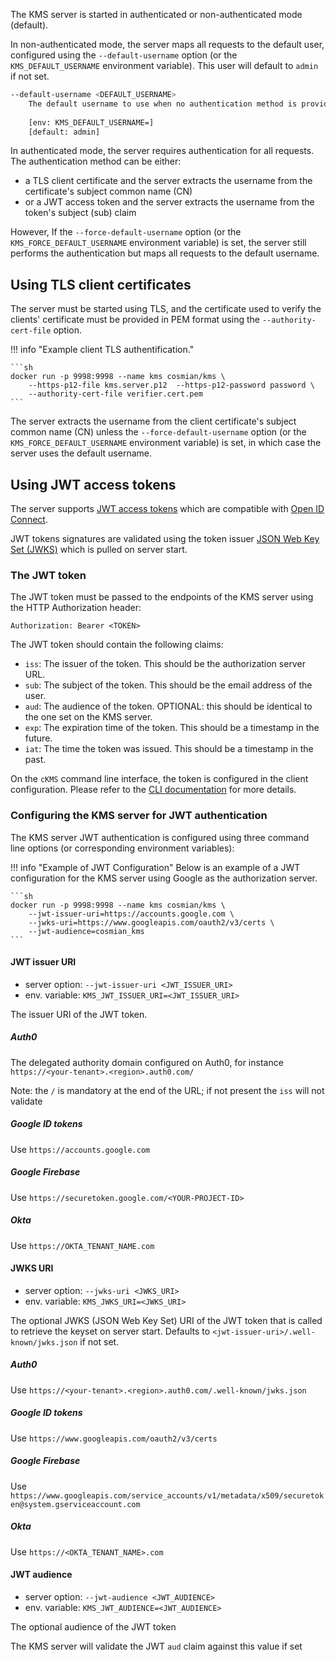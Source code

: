 
The KMS server is started in authenticated or non-authenticated mode (default).


In non-authenticated mode, the server maps all requests to the default user, configured using the `--default-username` option (or the `KMS_DEFAULT_USERNAME` environment variable). This user will default to `admin` if not set.

```sh
--default-username <DEFAULT_USERNAME>
    The default username to use when no authentication method is provided
    
    [env: KMS_DEFAULT_USERNAME=]
    [default: admin]
```


In authenticated mode, the server requires authentication for all requests. The authentication method can be either:

 - a TLS client certificate and the server extracts the username from the certificate's subject common name (CN)
 - or a JWT access token and the server extracts the username from the token's subject (sub) claim

 However, If the `--force-default-username` option (or the `KMS_FORCE_DEFAULT_USERNAME` environment variable) is set, the server still performs the authentication but maps all requests to the default username.


## Using TLS client certificates

The server must be started using TLS, and the certificate used to verify the clients' certificate must be provided in PEM format using the `--authority-cert-file` option.

!!! info "Example client TLS authentification."

    ```sh
    docker run -p 9998:9998 --name kms cosmian/kms \
        --https-p12-file kms.server.p12  --https-p12-password password \
        --authority-cert-file verifier.cert.pem
    ```

The server extracts the username from the client certificate's subject common name (CN) unless the `--force-default-username` option (or the `KMS_FORCE_DEFAULT_USERNAME` environment variable) is set, in which case the server uses the default username.


## Using JWT access tokens

The server supports  [JWT access tokens](https://jwt.io/) which are compatible with [Open ID Connect](https://openid.net/connect/).

JWT tokens signatures are validated using the token issuer [JSON Web Key Set (JWKS)](https://datatracker.ietf.org/doc/html/rfc7517.) which is pulled on server start.




### The JWT token

The JWT token must be passed to the endpoints of the KMS server using the HTTP Authorization header:

```
Authorization: Bearer <TOKEN>
```

The JWT token should contain the following claims:

- `iss`: The issuer of the token. This should be the authorization server URL.
- `sub`: The subject of the token. This should be the email address of the user.
- `aud`: The audience of the token. OPTIONAL: this should be identical to the one set on the KMS server.
- `exp`: The expiration time of the token. This should be a timestamp in the future.
- `iat`: The time the token was issued. This should be a timestamp in the past.


On the `cKMS` command line interface, the token is configured in the client configuration. Please refer to the [CLI documentation](cli/cli.md) for more details.

### Configuring the KMS server for JWT authentication

The KMS server JWT authentication is configured using three command line options (or corresponding environment variables):

!!! info "Example of JWT Configuration"
    Below is an example of a JWT configuration for the KMS server using Google as the authorization server.

    ```sh
    docker run -p 9998:9998 --name kms cosmian/kms \
        --jwt-issuer-uri=https://accounts.google.com \
        --jwks-uri=https://www.googleapis.com/oauth2/v3/certs \
        --jwt-audience=cosmian_kms
    ```


#### JWT issuer URI

 - server option: `--jwt-issuer-uri <JWT_ISSUER_URI>`
 - env. variable: `KMS_JWT_ISSUER_URI=<JWT_ISSUER_URI>`

 The issuer URI of the JWT token.

##### Auth0    
The delegated authority domain configured on Auth0, for instance `https://<your-tenant>.<region>.auth0.com/`

Note: the `/` is mandatory at the end of the URL; if not present the `iss` will not validate

##### Google ID tokens
Use `https://accounts.google.com`

##### Google Firebase
Use `https://securetoken.google.com/<YOUR-PROJECT-ID>`

##### Okta
Use `https://OKTA_TENANT_NAME.com`

#### JWKS URI

 - server option: `--jwks-uri <JWKS_URI>`
 - env. variable: `KMS_JWKS_URI=<JWKS_URI>`

The optional JWKS (JSON Web Key Set) URI of the JWT token that is called to retrieve the keyset on server start.
Defaults to `<jwt-issuer-uri>/.well-known/jwks.json` if not set.

##### Auth0    
Use `https://<your-tenant>.<region>.auth0.com/.well-known/jwks.json`

##### Google ID tokens
Use `https://www.googleapis.com/oauth2/v3/certs`

##### Google Firebase
Use `https://www.googleapis.com/service_accounts/v1/metadata/x509/securetoken@system.gserviceaccount.com`

##### Okta
Use `https://<OKTA_TENANT_NAME>.com`

#### JWT audience

 - server option: `--jwt-audience <JWT_AUDIENCE>`
 - env. variable: `KMS_JWT_AUDIENCE=<JWT_AUDIENCE>`

The optional audience of the JWT token
      
The KMS server will validate the JWT `aud` claim against this value if set

